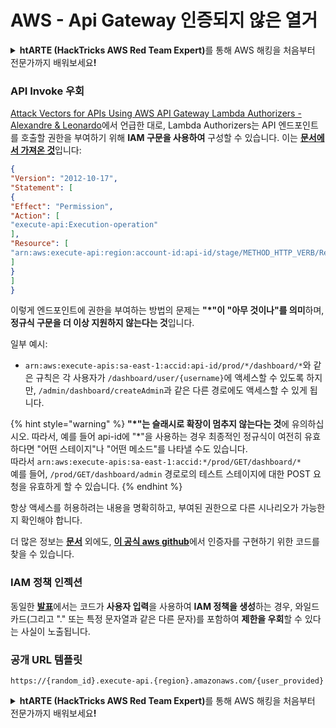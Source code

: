 # AWS - Api Gateway 인증되지 않은 열거

<details>

<summary><strong>htARTE (HackTricks AWS Red Team Expert)</strong>를 통해 AWS 해킹을 처음부터 전문가까지 배워보세요<strong>!</strong></summary>

HackTricks를 지원하는 다른 방법:

* **회사를 HackTricks에서 광고하거나 HackTricks를 PDF로 다운로드**하려면 [**SUBSCRIPTION PLANS**](https://github.com/sponsors/carlospolop)를 확인하세요!
* [**공식 PEASS & HackTricks 스웨그**](https://peass.creator-spring.com)를 얻으세요.
* [**The PEASS Family**](https://opensea.io/collection/the-peass-family)를 발견하세요. 독점적인 [**NFTs**](https://opensea.io/collection/the-peass-family) 컬렉션입니다.
* 💬 [**Discord 그룹**](https://discord.gg/hRep4RUj7f) 또는 [**텔레그램 그룹**](https://t.me/peass)에 **참여**하거나 **Twitter** 🐦 [**@hacktricks_live**](https://twitter.com/hacktricks_live)**를** **팔로우**하세요.
* **HackTricks**와 [**HackTricks Cloud**](https://github.com/carlospolop/hacktricks-cloud) github 저장소에 PR을 제출하여 **해킹 트릭을 공유**하세요.

</details>

### API Invoke 우회

[Attack Vectors for APIs Using AWS API Gateway Lambda Authorizers - Alexandre & Leonardo](https://www.youtube.com/watch?v=bsPKk7WDOnE)에서 언급한 대로, Lambda Authorizers는 API 엔드포인트를 호출할 권한을 부여하기 위해 **IAM 구문을 사용하여** 구성할 수 있습니다. 이는 [**문서에서 가져온 것**](https://docs.aws.amazon.com/apigateway/latest/developerguide/api-gateway-control-access-using-iam-policies-to-invoke-api.html)입니다:
```json
{
"Version": "2012-10-17",
"Statement": [
{
"Effect": "Permission",
"Action": [
"execute-api:Execution-operation"
],
"Resource": [
"arn:aws:execute-api:region:account-id:api-id/stage/METHOD_HTTP_VERB/Resource-path"
]
}
]
}
```
이렇게 엔드포인트에 권한을 부여하는 방법의 문제는 **"\*"이 "아무 것이나"를 의미**하며, **정규식 구문을 더 이상 지원하지 않는다는 것**입니다.

일부 예시:

* `arn:aws:execute-apis:sa-east-1:accid:api-id/prod/*/dashboard/*`와 같은 규칙은 각 사용자가 `/dashboard/user/{username}`에 액세스할 수 있도록 하지만, `/admin/dashboard/createAdmin`과 같은 다른 경로에도 액세스할 수 있게 됩니다.

{% hint style="warning" %}
**"\*"는 슬래시로 확장이 멈추지 않는다는 것**에 유의하십시오. 따라서, 예를 들어 api-id에 "\*"을 사용하는 경우 최종적인 정규식이 여전히 유효하다면 "어떤 스테이지"나 "어떤 메소드"를 나타낼 수도 있습니다.\
따라서 `arn:aws:execute-apis:sa-east-1:accid:*/prod/GET/dashboard/*`\
예를 들어, `/prod/GET/dashboard/admin` 경로로의 테스트 스테이지에 대한 POST 요청을 유효하게 할 수 있습니다.
{% endhint %}

항상 액세스를 허용하려는 내용을 명확히하고, 부여된 권한으로 다른 시나리오가 가능한지 확인해야 합니다.

더 많은 정보는 [**문서**](https://docs.aws.amazon.com/apigateway/latest/developerguide/api-gateway-control-access-using-iam-policies-to-invoke-api.html) 외에도, [**이 공식 aws github**](https://github.com/awslabs/aws-apigateway-lambda-authorizer-blueprints/tree/master/blueprints)에서 인증자를 구현하기 위한 코드를 찾을 수 있습니다.

### IAM 정책 인젝션

동일한 [**발표**](https://www.youtube.com/watch?v=bsPKk7WDOnE)에서는 코드가 **사용자 입력**을 사용하여 **IAM 정책을 생성**하는 경우, 와일드카드(그리고 "." 또는 특정 문자열과 같은 다른 문자)를 포함하여 **제한을 우회**할 수 있다는 사실이 노출됩니다.

### 공개 URL 템플릿
```
https://{random_id}.execute-api.{region}.amazonaws.com/{user_provided}
```
<details>

<summary><strong>htARTE (HackTricks AWS Red Team Expert)</strong>를 통해 AWS 해킹을 처음부터 전문가까지 배워보세요<strong>!</strong></summary>

HackTricks를 지원하는 다른 방법:

* **회사를 HackTricks에서 광고하거나 HackTricks를 PDF로 다운로드**하려면 [**SUBSCRIPTION PLANS**](https://github.com/sponsors/carlospolop)를 확인하세요!
* [**공식 PEASS & HackTricks 스웨그**](https://peass.creator-spring.com)를 얻으세요.
* [**The PEASS Family**](https://opensea.io/collection/the-peass-family)를 발견하세요. 독점적인 [**NFTs**](https://opensea.io/collection/the-peass-family) 컬렉션입니다.
* 💬 [**Discord 그룹**](https://discord.gg/hRep4RUj7f) 또는 [**텔레그램 그룹**](https://t.me/peass)에 **참여**하거나 **Twitter** 🐦 [**@hacktricks_live**](https://twitter.com/hacktricks_live)를 **팔로우**하세요.
* **Hacking 트릭을 공유하려면** [**HackTricks**](https://github.com/carlospolop/hacktricks) 및 [**HackTricks Cloud**](https://github.com/carlospolop/hacktricks-cloud) github 저장소에 PR을 제출하세요.

</details>
